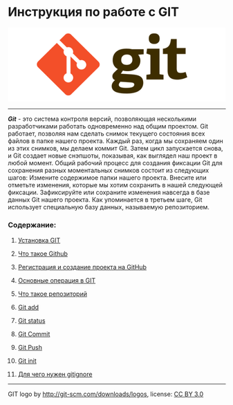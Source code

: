 # Инструкция по работе с GIT




![](./assest/git-logo.png)

----

***Git*** - это система контроля версий, позволяющая несколькими разработчиками работать одновременно над общим проектом. 
Git работает, позволяя нам сделать снимок текущего состояния всех файлов в папке нашего проекта. Каждый раз, когда мы сохраняем один из этих снимков, мы делаем коммит Git. Затем цикл запускается снова, и Git создает новые снэпшоты, показывая, как выглядел наш проект в любой момент.
Общий рабочий процесс для создания фиксации Git для сохранения разных моментальных снимков состоит из следующих шагов:
Измените содержимое папки нашего проекта.
Внесите или отметьте изменения, которые мы хотим сохранить в нашей следующей фиксации.
Зафиксируйте или сохраните изменения навсегда в базе данных Git нашего проекта.
Как упоминается в третьем шаге, Git использует специальную базу данных, называемую репозиторием.  

### Cодержание:
1. [Установка GIT](./updategit.md)


2. [Что такое Github](./GIthub.md)

 

3. [Регистрация и создание проекта на GitHub](./startGit.md)



4. [Основные операция в GIT](./git.md)


5. [Что такое репозиторий](./repositories.md)


6. [Git add](./add.md)


7. [Git status](./status.md)


8. [Git Commit](./commit.md)

9. [Git Push](./push.md)


10. [Git init](./init.md)

11. [Для чего нужен gitignore](gitignore.md)



----

GIT logo by 	http://git-scm.com/downloads/logos, license: [CC BY 3.0](https://creativecommons.org/licenses/by/3.0/deed.ru)


